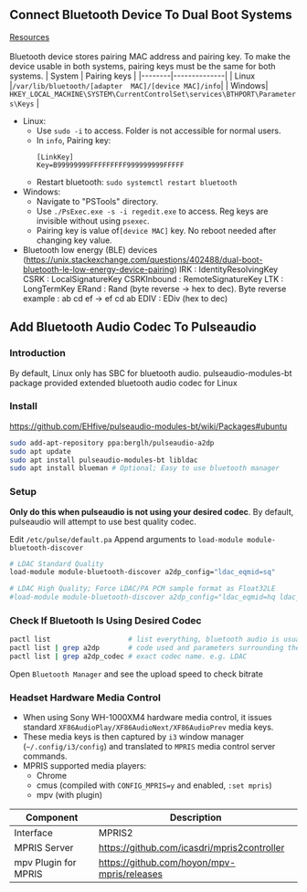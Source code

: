 ## Connect Bluetooth Device To Dual Boot Systems
[Resources](https://unix.stackexchange.com/questions/255509/bluetooth-pairing-on-dual-boot-of-windows-linux-mint-ubuntu-stop-having-to-p)
<br/>
<br/>
Bluetooth device stores pairing MAC address and pairing key. To make the device usable in both systems, pairing keys must be the same for both systems.
| System | Pairing keys |
|--------|--------------|
| Linux  |`/var/lib/bluetooth/[adapter  MAC]/[device MAC]/info`|
| Windows| `HKEY_LOCAL_MACHINE\SYSTEM\CurrentControlSet\services\BTHPORT\Parameters\Keys` |
- Linux: 
    - Use `sudo -i` to access. Folder is not accessible for normal users.
    - In `info`, Pairing key:
        ```
        [LinkKey]
       Key=B99999999FFFFFFFFF999999999FFFFF
       ```
    - Restart bluetooth: `sudo systemctl restart bluetooth`
- Windows: 
    - Navigate to "PSTools" directory.
    - Use `./PsExec.exe -s -i regedit.exe` to access. Reg keys are invisible without using `psexec`.
    - Pairing key is value of`[device MAC]` key. No reboot needed after changing key value.
- Bluetooth low energy (BLE) devices (https://unix.stackexchange.com/questions/402488/dual-boot-bluetooth-le-low-energy-device-pairing)
    IRK         : IdentityResolvingKey
    CSRK        : LocalSignatureKey
    CSRKInbound : RemoteSignatureKey
    LTK         : LongTermKey
    ERand       : Rand (byte reverse -> hex to dec). Byte reverse example : ab cd ef -> ef cd ab
    EDIV        : EDiv (hex to dec)

## Add Bluetooth Audio Codec To Pulseaudio

### Introduction
By default, Linux only has SBC for bluetooth audio. pulseaudio-modules-bt package provided extended bluetooth audio codec for Linux

### Install
https://github.com/EHfive/pulseaudio-modules-bt/wiki/Packages#ubuntu
```bash
sudo add-apt-repository ppa:berglh/pulseaudio-a2dp
sudo apt update
sudo apt install pulseaudio-modules-bt libldac
sudo apt install blueman # Optional; Easy to use bluetooth manager
```

### Setup
 **Only do this when pulseaudio is not using your desired codec**. By default, pulseaudio will attempt to use best quality codec.

Edit `/etc/pulse/default.pa`
Append arguments to `load-module module-bluetooth-discover`
```bash
# LDAC Standard Quality
load-module module-bluetooth-discover a2dp_config="ldac_eqmid=sq"

# LDAC High Quality; Force LDAC/PA PCM sample format as Float32LE
#load-module module-bluetooth-discover a2dp_config="ldac_eqmid=hq ldac_fmt=f32"
```

### Check If Bluetooth Is Using Desired Codec
```bash
pactl list                   # list everything, bluetooth audio is usually listed as the last card
pactl list | grep a2dp       # code used and parameters surrounding the codec
pactl list | grep a2dp_codec # exact codec name. e.g. LDAC
```
Open `Bluetooth Manager` and see the upload speed to check bitrate

### Headset Hardware Media Control
- When using Sony WH-1000XM4 hardware media control, it issues standard `XF86AudioPlay/XF86AudioNext/XF86AudioPrev` media keys.
- These media keys is then captured by `i3` window manager (`~/.config/i3/config`) and translated to `MPRIS` media control server commands.
- MPRIS supported media players:
  - Chrome
  - cmus (compiled with `CONFIG_MPRIS=y` and enabled, `:set mpris`)
  - mpv (with plugin)


 | Component            | Description |
 |----------------------|-------------|
 | Interface            | MPRIS2      |
 | MPRIS Server         | https://github.com/icasdri/mpris2controller |
 | mpv Plugin for MPRIS | https://github.com/hoyon/mpv-mpris/releases |
